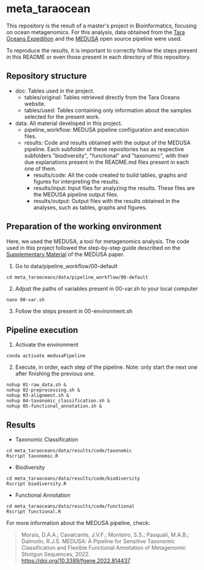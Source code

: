 # meta_taraocean

This repository is the result of a master's project in Bioinformatics, focusing on ocean metagenomics. For this analysis, data obtained from the [Tara Oceans Expedition](http://ocean-microbiome.embl.de/companion.html) and the [MEDUSA](https://github.com/dalmolingroup/MEDUSA) open source pipeline were used.

To reproduce the results, it is important to correctly follow the steps present in this README or even those present in each directory of this repository.

## Repository structure

- doc: Tables used in the project.
  - tables/original: Tables retrieved directly from the Tara Oceans website.
  - tables/used: Tables containing only information about the samples selected for the present work.
- data: All material developed in this project.
  - pipeline_workflow: MEDUSA pipeline configuration and execution files.
  - results: Code and results obtained with the output of the MEDUSA pipeline.
    Each subfolder of these repositories has as respective subfolders "biodiversity", "functional" and "taxonomic",
    with their due explanations present in the README.md files present in each one of them.
    - results/code: All the code created to build tables, graphs and figures for interpreting the results.
    - results/input: Input files for analyzing the results. These files are the MEDUSA pipeline output files.
    - results/output: Output files with the results obtained in the analyses, such as tables, graphs and figures.

## Preparation of the working environment

Here, we used the MEDUSA, a tool for metagenomics analysis. The code used in this project followed the step-by-step guide described on the [Supplementary Material](https://www.frontiersin.org/articles/10.3389/fgene.2022.814437/full#supplementary-material) of the MEDUSA paper.

1. Go to data/pipeline_workflow/00-default

```
cd meta_taraoceans/data/pipeline_workflow/00-default
```

2. Adjust the paths of variables present in 00-var.sh to your local computer

```
nano 00-var.sh
```

3. Follow the steps present in 00-environment.sh

## Pipeline execution

1. Activate the environment

```
conda activate medusaPipeline
```

2. Execute, in order, each step of the pipeline. Note: only start the next one after finishing the previous one.

```
nohup 01-raw_data.sh &
nohup 02-preprocessing.sh &
nohup 03-alignment.sh &
nohup 04-taxonomic_classification.sh &
nohup 05-functional_annotation.sh &
```

## Results

- Taxonomic Classification

```
cd meta_taraoceans/data/results/code/taxonomic
Rscript taxonomic.R
```

- Biodiversity

```
cd meta_taraoceans/data/results/code/biodiversity
Rscript biodiversity.R
```

- Functional Annotation

```
cd meta_taraoceans/data/results/code/functional
Rscript functional.R
```

For more information about the MEDUSA pipeline, check:

> Morais, D.A.A.; Cavalcante, J.V.F.; Monteiro, S.S.; Pasquali, M.A.B.; Dalmolin, R.J.S. MEDUSA: A Pipeline for Sensitive
> Taxonomic Classification and Flexible Functional Annotation of Metagenomic Shotgun Sequences, 2022. https://doi.org/10.3389/fgene.2022.814437.
